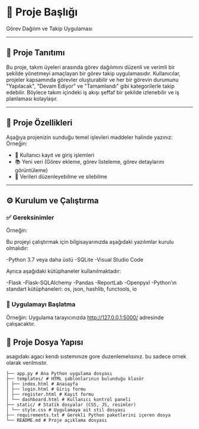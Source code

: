 
# 📌  Proje Başlığı

Görev Dağılım ve Takip Uygulaması

---

## 🧾 Proje Tanıtımı

Bu proje, takım üyeleri arasında görev dağılımını düzenli ve verimli bir şekilde yönetmeyi amaçlayan bir görev takip uygulamasıdır.
Kullanıcılar, projeler kapsamında görevler oluşturabilir ve her bir görevin durumunu "Yapılacak", "Devam Ediyor" ve "Tamamlandı" gibi kategorilerle takip edebilir. 
Böylece takım içindeki iş akışı şeffaf bir şekilde izlenebilir ve iş planlaması kolaylaşır.

---

## 🚀 Proje Özellikleri

Aşağıya projenizin sunduğu temel işlevleri maddeler halinde yazınız:
Örneğin:  
- 🔐 Kullanıcı kayıt ve giriş işlemleri
- 📚 Yeni veri (Görev ekleme, görev listeleme, görev detaylarını görüntüleme)
- 📝 Verileri düzenleyebilme ve silebilme


---

## ⚙️ Kurulum ve Çalıştırma

### ✅ Gereksinimler
Örneğin:  

Bu projeyi çalıştırmak için bilgisayarınızda aşağıdaki yazılımlar kurulu olmalıdır:

-Python 3.7 veya daha üstü
-SQLite
-Visual Studio Code

Ayrıca aşağıdaki kütüphaneler kullanılmaktadır:

-Flask
-Flask-SQLAlchemy
-Pandas
-ReportLab
-Openpyxl
-Python’ın standart kütüphaneleri: os, json, hashlib, functools, io

### 🚀 Uygulamayı Başlatma
Örneğin: 
Uygulama tarayıcınızda http://127.0.0.1:5000/ adresinde çalışacaktır.


## 📂 Proje Dosya Yapısı
asagıdakı agacı kendı sıstemınıze gore duzenlemelısınız. bu sadece ornek olarak verılmıstır.
```
├── app.py # Ana Python uygulama dosyası
├── templates/ # HTML şablonlarının bulunduğu klasör
│ ├── index.html # Anasayfa
│ ├── login.html # Giriş formu
│ ├── register.html # Kayıt formu
│ └── dashboard.html # Kullanıcı kontrol paneli
├── static/ # Statik dosyalar (CSS, JS, resimler)
│ └── style.css # Uygulamaya ait stil dosyası
├── requirements.txt # Gerekli Python paketlerini içeren dosya
└── README.md # Proje açıklama dosyası

